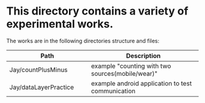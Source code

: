# This directory contains a variety of experimental works.

The works are in the following directories structure and files:

| Path <img width=282/> | Description <img width=600/> |
| ------ | ------ |
| Jay/countPlusMinus | example "counting with two sources(mobile/wear)" |
| Jay/dataLayerPractice | example android application to test communication |
